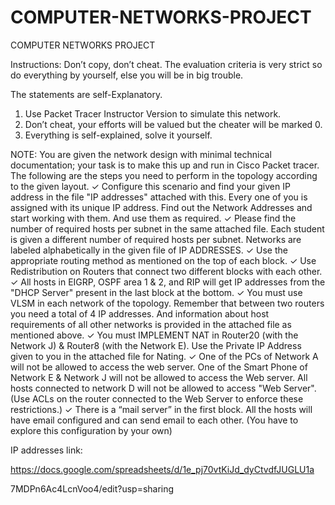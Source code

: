 # COMPUTER-NETWORKS-PROJECT
  
COMPUTER NETWORKS PROJECT

Instructions:
Don’t copy, don’t cheat. The evaluation criteria is very strict so do everything by yourself,
else you will be in big trouble.

The statements are self-Explanatory.

1. Use Packet Tracer Instructor Version to simulate this network.
2. Don’t cheat, your efforts will be valued but the cheater will be marked 0.
3. Everything is self-explained, solve it yourself.

NOTE: You are given the network design with minimal technical documentation; your task
is to make this up and run in Cisco Packet tracer.
The following are the steps you need to perform in the topology according to the given
layout.
✓ Configure this scenario and find your given IP address in the file "IP addresses"
attached with this. Every one of you is assigned with its unique IP address. Find out
the Network Addresses and start working with them. And use them as required.
✓ Please find the number of required hosts per subnet in the same attached file. Each
student is given a different number of required hosts per subnet. Networks are
labeled alphabetically in the given file of IP ADDRESSES.
✓ Use the appropriate routing method as mentioned on the top of each block.
✓ Use Redistribution on Routers that connect two different blocks with each other.
✓ All hosts in EIGRP, OSPF area 1 & 2, and RIP will get IP addresses from the "DHCP
Server" present in the last block at the bottom.
✓ You must use VLSM in each network of the topology. Remember that between two
routers you need a total of 4 IP addresses. And information about host requirements
of all other networks is provided in the attached file as mentioned above.
✓ You must IMPLEMENT NAT in Router20 (with the Network J) & Router8 (with the
Network E). Use the Private IP Address given to you in the attached file for Nating.
✓ One of the PCs of Network A will not be allowed to access the web server. One of the
Smart Phone of Network E & Network J will not be allowed to access the Web server.
All hosts connected to network D will not be allowed to access "Web Server". (Use
ACLs on the router connected to the Web Server to enforce these restrictions.)
✓ There is a “mail server” in the first block. All the hosts will have email configured
and can send email to each other. (You have to explore this configuration by your
own)

IP addresses link:

https://docs.google.com/spreadsheets/d/1e_pj70vtKiJd_dyCtvdfJUGLU1a

7MDPn6Ac4LcnVoo4/edit?usp=sharing
